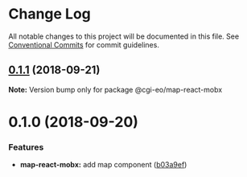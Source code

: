 # Change Log

All notable changes to this project will be documented in this file.
See [Conventional Commits](https://conventionalcommits.org) for commit guidelines.

<a name="0.1.1"></a>
## [0.1.1](http:///work/devel/js/./cgi-eo.origin/compare/@cgi-eo/map-react-mobx@0.1.0...@cgi-eo/map-react-mobx@0.1.1) (2018-09-21)

**Note:** Version bump only for package @cgi-eo/map-react-mobx





<a name="0.1.0"></a>
# 0.1.0 (2018-09-20)


### Features

* **map-react-mobx:** add map component ([b03a9ef](http:///work/devel/js/./cgi-eo.origin/commits/b03a9ef))
